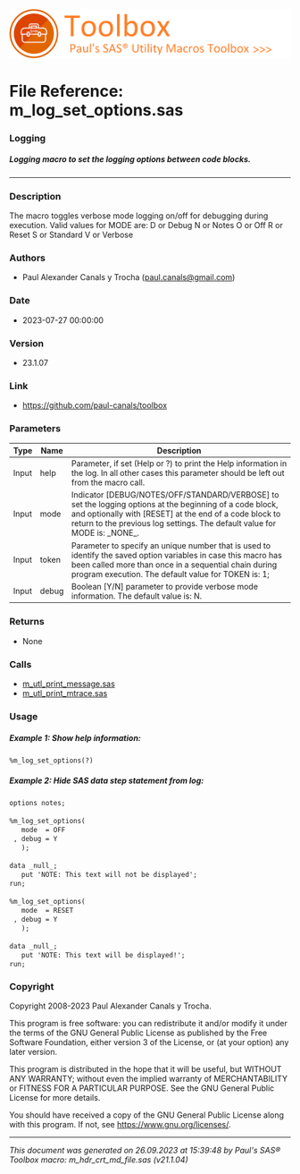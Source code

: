 ![../../misc/images/doc_banner.png](../../misc/images/doc_banner.png)
# 
# File Reference: m_log_set_options.sas

### Logging

##### Logging macro to set the logging options between code blocks.

***

### Description
The macro toggles verbose mode logging on/off for debugging during execution. Valid values for MODE are:
 D or Debug
 N or Notes
 O or Off
 R or Reset
 S or Standard
 V or Verbose


### Authors
* Paul Alexander Canals y Trocha (paul.canals@gmail.com)

### Date
* 2023-07-27 00:00:00

### Version
* 23.1.07

### Link
* https://github.com/paul-canals/toolbox

### Parameters
| Type | Name | Description |
| ---- | ---- | ----------- |
| Input | help | Parameter, if set (Help or ?) to print the Help information in the log. In all other cases this parameter should be left out from the macro call. |
| Input | mode | Indicator [DEBUG/NOTES/OFF/STANDARD/VERBOSE] to set the logging options at the beginning of a code block, and optionally with [RESET] at the end of a code block to return to the previous log settings. The default value for MODE is: \_NONE\_. |
| Input | token | Parameter to specify an unique number that is used to identify the saved option variables in case this macro has been called more than once in a sequential chain during program execution. The default value for TOKEN is: 1; |
| Input | debug | Boolean [Y/N] parameter to provide verbose mode information. The default value is: N. |

### Returns
* None

### Calls
* [m_utl_print_message.sas](m_utl_print_message.md)
* [m_utl_print_mtrace.sas](m_utl_print_mtrace.md)

### Usage

##### Example 1: Show help information:
```sas
%m_log_set_options(?)
```

##### Example 2: Hide SAS data step statement from log:
```sas
options notes;

%m_log_set_options(
   mode  = OFF
 , debug = Y
   );

data _null_;
   put 'NOTE: This text will not be displayed';
run;

%m_log_set_options(
   mode  = RESET
 , debug = Y
   );

data _null_;
   put 'NOTE: This text will be displayed!';
run;
```

### Copyright
Copyright 2008-2023 Paul Alexander Canals y Trocha. 
 
This program is free software: you can redistribute it and/or modify 
it under the terms of the GNU General Public License as published by 
the Free Software Foundation, either version 3 of the License, or 
(at your option) any later version. 
 
This program is distributed in the hope that it will be useful, 
but WITHOUT ANY WARRANTY; without even the implied warranty of 
MERCHANTABILITY or FITNESS FOR A PARTICULAR PURPOSE. See the 
GNU General Public License for more details. 
 
You should have received a copy of the GNU General Public License 
along with this program. If not, see <https://www.gnu.org/licenses/>. 


***
*This document was generated on 26.09.2023 at 15:39:48  by Paul's SAS&reg; Toolbox macro: m_hdr_crt_md_file.sas (v21.1.04)*

